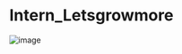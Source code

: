 # Intern_Letsgrowmore

![image](https://user-images.githubusercontent.com/54509629/132257147-5bec7804-366b-4eff-985a-e033e4bb8e86.png)
